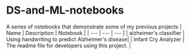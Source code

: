 # DS-and-ML-notebooks
A series of notebooks that demonstrate some of my previous projects
| Name | Description | Notebook |
| --- | --- | --- |
| alzheimer's classifier | Using handwriting to predict Alzheimer's disease|
| Infant Cry Analyzer | The readme file for developers using this project. |
